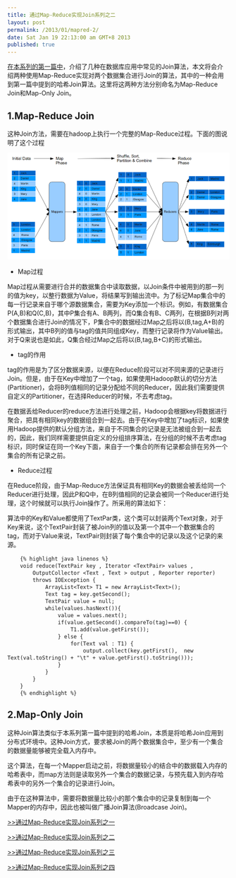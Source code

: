 ```yaml
---
title: 通过Map-Reduce实现Join系列之二
layout: post
permalink: /2013/01/mapred-2/
date: Sat Jan 19 22:13:00 am GMT+8 2013
published: true
---
```


[在本系列的第一篇中](/2013/01/mapred-1/)，介绍了几种在数据库应用中常见的Join算法，本文将会介绍两种使用Map-Reduce实现对两个数据集合进行Join的算法，其中的一种会用到第一篇中提到的哈希Join算法。这里将这两种方法分别命名为Map-Reduce Join和Map-Only Join。

1.Map-Reduce Join
--------------

这种Join方法，需要在hadoop上执行一个完整的Map-Reduce过程。下面的图说明了这个过程

![mapred-img-3](/images/2013-01/hadoop-mapreduce/mapred-img-3.jpg)
* Map过程

Map过程从需要进行合并的数据集合中读取数据，以Join条件中被用到的那一列的值为key，以整行数据为Value，将结果写到输出流中。为了标记Map集合中的每一行记录来自于哪个源数据集合，需要为Key添加一个标识。例如，有数据集合P(A,B)和Q(C,B)，其中P集合有A、B两列，而Q集合有B、C两列，在根据B列对两个数据集合进行Join的情况下，P集合中的数据经过Map之后将以(B,tag,A+B)的形式输出，其中B列的值与tag的值共同组成Key，而整行记录将作为Value输出。对于Q来说也是如此，Q集合经过Map之后将以(B,tag,B+C)的形式输出。

* tag的作用

tag的作用是为了区分数据来源，以便在Reduce阶段可以对不同来源的记录进行Join。但是，由于在Key中增加了一个tag，如果使用Hadoop默认的切分方法(Partitioner)，会将B列值相同的记录分配给不同的Reducer，因此我们需要提供自定义的Partitioner，在选择Reducer的时候，不去考虑tag。

在数据丢给Reducer的reduce方法进行处理之前，Hadoop会根据key将数据进行聚合，把具有相同key的数据组合到一起去。由于在Key中增加了tag标识，如果使用Hadoop提供的默认分组方法，来自于不同集合的记录是无法被组合到一起去的，因此，我们同样需要提供自定义的分组排序算法，在分组的时候不去考虑tag标识，同时保证在同一个Key下面，来自于一个集合的所有记录都会排在另外一个集合的所有记录之前。

* Reduce过程 

在Reduce阶段，由于Map-Reduce方法保证具有相同Key的数据会被丢给同一个Reducer进行处理，因此P和Q中，在B列值相同的记录会被同一个Reducer进行处理，这个时候就可以执行Join操作了。所采用的算法如下： 

算法中的Key和Value都使用了TextPar类，这个类可以封装两个Text对象，对于Key来说，这个TextPair封装了被Join列的值以及第一个其中一个数据集合的tag，而对于Value来说，TextPair则封装了每个集合中的记录以及这个记录的来源。

		{% highlight java linenos %}
		void reduce(TextPair key , Iterator <TextPair> values ,   
			OutputCollector <Text , Text > output , Reporter reporter)  
			throws IOException {  
				ArrayList<Text> T1 = new ArrayList<Text>();   
				Text tag = key.getSecond();    
				TextPair value = null;   
				while(values.hasNext()){  
					value = values.next();   
					if(value.getSecond().compareTo(tag)==0) {  
						T1.add(value.getFirst());   
					} else {  
						for(Text val : T1) {  
							output.collect(key.getFirst(),  new Text(val.toString() + "\t" + value.getFirst().toString()));  
					}   
				}  
			}   
		}
		{% endhighlight %}

2.Map-Only Join 
----------------

这种Join算法类似于本系列第一篇中提到的哈希Join，本质是将哈希Join应用到分布式环境中。这种Join方式，要求被Join的两个数据集合中，至少有一个集合的数据量能够被完全载入内存中。

这个算法，在每一个Mapper启动之前，将数据量较小的结合中的数据载入内存的哈希表中，而map方法则是读取另外一个集合的数据记录，与预先载入到内存哈希表中的另外一个集合的记录进行Join。 

由于在这种算法中，需要将数据量比较小的那个集合中的记录复制到每一个Mapper的内存中，因此也被叫做广播Join算法(Broadcase Join)。	

[>>通过Map-Reduce实现Join系列之一](/2013/01/mapred-1/)

[>>通过Map-Reduce实现Join系列之二](/2013/01/mapred-2/)

[>>通过Map-Reduce实现Join系列之三](/2013/01/mapred-3/)

[>>通过Map-Reduce实现Join系列之四](/2013/01/mapred-4/)
